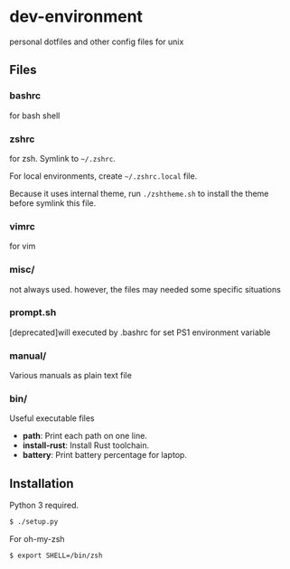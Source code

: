 dev-environment
===============
personal dotfiles and other config files for unix

Files
-----

### bashrc
for bash shell

### zshrc
for zsh. Symlink to `~/.zshrc`.

For local environments, create `~/.zshrc.local` file.

Because it uses internal theme, run `./zshtheme.sh` to install the theme
before symlink this file.

### vimrc
for vim

### misc/
not always used. however, the files may needed some specific situations

### prompt.sh
[deprecated]will executed by .bashrc for set PS1 environment variable

### manual/
Various manuals as plain text file

### bin/
Useful executable files

- **path**: Print each path on one line.
- **install-rust**: Install Rust toolchain.
- **battery**: Print battery percentage for laptop.

Installation
------------

Python 3 required.

```sh
$ ./setup.py
```

For oh-my-zsh
```sh
$ export SHELL=/bin/zsh
```

